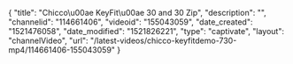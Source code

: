 {
    "title": "Chicco\u00ae KeyFit\u00ae 30 and 30 Zip",
    "description": "",
    "channelid": "114661406",
    "videoid": "155043059",
    "date_created": "1521476058",
    "date_modified": "1521826221",
    "type": "captivate",
    "layout": "channelVideo",
    "url": "\/latest-videos\/chicco-keyfitdemo-730-mp4\/114661406-155043059"
}